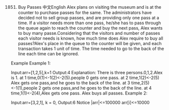 1851. Buy Passes
中文English
Alex plans on visiting the museum and is at the counter to purchase passes for the same. The administrators have decided not to sell group passes, and are providing only one pass at a time. If a visitor needs more than one pass, he/she has to pass through the queue again to reach the counter and buy the next pass, Alex wants to buy many passe.Considering that the visitors and number of passes each visitor needs is known, how much time does Alex require to buy all passes?Alex's place in the queue to the counter will be given, and each transaction takes 1 unit of time. The time needed to go to the back of the line each time can be ignored.

Example
Example 1:

Input:arr=[1,2,5],k=1
Output:4
Explanation:
There is three persons.0,1,2.Alex is 1.
at 1 time,0(1)<-1(2)<-2(5).people 0 gets one pass.
at 2 time,1(2)<-2(5) Alex gets one pass,and he goes to the back of the line.
at 3 time,2(5)<-1(1),people 2 gets one pass,and he goes to the back of the line.
at 4 time,1(1)<-2(4),Alex gets one pass. Alex  buys all passes.
Example 2:

Input:arr=[3,2,1], k = 0,
Output:6
Notice
|arr|<=100000
arr[i]<=10000

